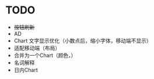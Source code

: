 # TODO

- ~~按钮刷新~~
- AD
- Chart 文字显示优化（小数点后，缩小字体，移动端不显示）
- 适配移动端（布局）
- 合并为一个Chart（颜色，）
- 名词解释
- 日内Chart
